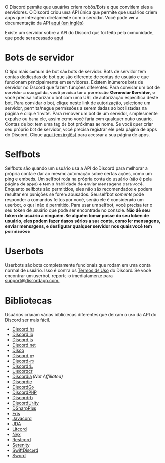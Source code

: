 <!-- TITLE: Portuguese - Bots -->
 
O Discord permite que usuários criem robôs/Bots e que convidem eles a servidores. O Discord criou uma API única que permite que usuários criem apps que interagem diretamente com o servidor. Você pode ver a documentação da API [aqui (em inglês)](https://discordapp.com/developers/docs/intro)
 
Existe um servidor sobre a API do Discord que foi feito pela comunidade, que pode ser acessado [aqui](http://discord.gg/discord-api)
 
# Bots de servidor
O tipo mais comum de bot são bots de servidor. Bots de servidor tem contas dedicadas de bot que são diferente de contas de usuário e que funcionam principalmente em servidores. Existem inúmeros bots de servidor no Discord que fazem funções diferentes. Para convidar um bot de servidor a sua guilda, você precisa ter a permissão **Gerenciar Servidor**, e você precisa autorizar o bot com uma URL de autorização específica deste bot. Para convidar o bot, clique neste link de autorização, selecione um servidor, permita/negue permissões a serem dadas ao bot listadas na página e clique ‘Invite’. Para remover um bot de um servidor, simplesmente expulse ou bana ele, assim como você faria com qualquer outro usuário. Contas de bot tem uma tag de bot próximas ao nome. Se você quer criar seu próprio bot de servidor, você precisa registrar ele pela página de apps do Discord, Clique [aqui (em inglês)](https://discordapp.com/developers/applications/me) para acessar a sua página de apps.
 
# Selfbots
Selfbots são quando um usuário usa a API do Discord para melhorar a própria conta e dar ao mesmo automação sobre certas ações, como um ping e embeds. Um selfbot roda na própria conta do usuário (não é pela página de apps) e tem a habilidade de enviar mensagens para você. Enquanto selfbots são permitidos, eles não são recomendados e podem resultar em punições se forem abusados. Seu selfbot *somente* pode responder a comandos feitos por você, senão ele é considerado um userbot, o qual não é permitido. Para usar um selfbot, você precisa ter o seu token de usuário que pode ser encontrado no console. **Não dê seu token de usuário a ninguém. Se alguém tomar posse do seu token de usuário, eles podem fazer danos sérios a sua conta, como ler mensagens, enviar mensagens, e desfigurar qualquer servidor nos quais você tem permissões**
 
# Userbots
Userbots são bots completamente funcionais que rodam em uma conta normal de usuário. Isso é contra os [Termos de Uso](https://discordapp.com/terms) do Discord. Se você encontrar um userbot, reporte-o imediatamente para [support@discordapp.com.](mailto:support@discordapp.com)
 
# Bibliotecas
Usuários criaram várias bibliotecas diferentes que deixam o uso da API do Discord ser mais fácil.
* [Discord.hs](https://gitlab.com/jkoike/Discord.hs)
* [Discord.io](https://github.com/izy521/discord.io)
* [Discord.js](https://github.com/hydrabolt/discord.js)
* [Discord.net](https://github.com/RogueException/Discord.Net)
* [Disco](https://github.com/b1naryth1ef/disco)
* [Discord.py](https://github.com/Rapptz/discord.py)
* [Discord-rs](https://github.com/SpaceManiac/discord-rs)
* [Discord4J](https://github.com/austinv11/Discord4J)
* [Discordcr](https://github.com/meew0/discordcr)
* [Discordia](https://github.com/SinisterRectus/Discordia) *(Not Affiliated)*
* [Discordie](https://github.com/qeled/discordie)
* [DiscordGo](https://github.com/bwmarrin/discordgo)
* [DiscordPHP](https://github.com/teamreflex/DiscordPHP)
* [Discordrb](https://github.com/meew0/discordrb)
* [DiscordUnity](https://github.com/robinhood128/DiscordUnity)
* [DSharpPlus](https://github.com/NaamloosDT/DSharpPlus)
* [Eris](https://github.com/abalabahaha/eris)
* [Javacord](https://github.com/BtoBastian/Javacord)
* [JDA](https://github.com/DV8FromTheWorld/JDA)
* [Litcord](https://github.com/satom99/litcord)
* [Nyx](https://github.com/Hackzzila/nyx)
* [Restcord](https://github.com/restcord/restcord)
* [Serenity](https://github.com/zeyla/serenity)
* [SwiftDiscord](https://github.com/nuclearace/SwiftDiscord)
* [Sword](https://github.com/Azoy/Sword)
